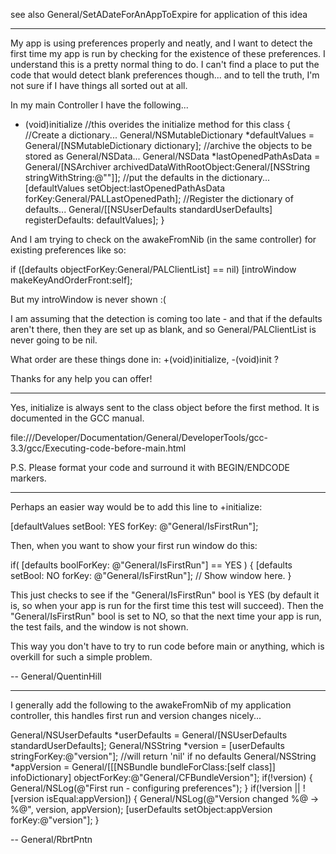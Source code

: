 see also General/SetADateForAnAppToExpire for application of this idea

----

My app is using preferences properly and neatly, and I want to detect the first time my app is run by checking for the existence of these preferences. I understand this is a pretty normal thing to do. I can't find a place to put the code that would detect blank preferences though... and to tell the truth, I'm not sure if I have things all sorted out at all.

In my main Controller I have the following...
    
+ (void)initialize //this overides the initialize method for this class
{
   //Create a dictionary...
      General/NSMutableDictionary *defaultValues = General/[NSMutableDictionary dictionary];
   //archive the objects to be stored as General/NSData...
      General/NSData *lastOpenedPathAsData = General/[NSArchiver archivedDataWithRootObject:General/[NSString stringWithString:@""]];
   //put the defaults in the dictionary...
      [defaultValues setObject:lastOpenedPathAsData forKey:General/PALLastOpenedPath];
   //Register the dictionary of defaults...
      General/[[NSUserDefaults standardUserDefaults] registerDefaults: defaultValues];
}

And I am trying to check on the awakeFromNib (in the same controller) for existing preferences like so:
    
if ([defaults objectForKey:General/PALClientList] == nil) 
   [introWindow makeKeyAndOrderFront:self];

But my introWindow is never shown :(

I am assuming that the detection is coming too late - and that if the defaults aren't there, then they are set up as blank, and so General/PALClientList is never going to be nil.

What order are these things done in:     +(void)initialize,     -(void)init ?

Thanks for any help you can offer!

----

Yes,     initialize is always sent to the class object before the first method. It is documented in the GCC manual.

file:///Developer/Documentation/General/DeveloperTools/gcc-3.3/gcc/Executing-code-before-main.html

P.S. Please format your code and surround it with BEGIN/ENDCODE markers.

----

Perhaps an easier way would be to add this line to +initialize:

    
[defaultValues setBool: YES forKey: @"General/IsFirstRun"];


Then, when you want to show your first run window do this:

    
if( [defaults boolForKey: @"General/IsFirstRun"] == YES ) {
  [defaults setBool: NO forKey: @"General/IsFirstRun"];
  // Show window here.
}


This just checks to see if the "General/IsFirstRun" bool is YES (by default it is, so when your app is run for the first time this test will succeed). Then the "General/IsFirstRun" bool is set to NO, so that the next time your app is run, the test fails, and the window is not shown.

This way you don't have to try to run code before main or anything, which is overkill for such a simple problem.

-- General/QuentinHill


----
I generally add the following to the awakeFromNib of my application controller, this handles first run and version changes nicely...
    
General/NSUserDefaults *userDefaults = General/[NSUserDefaults standardUserDefaults];
General/NSString *version = [userDefaults stringForKey:@"version"]; //will return 'nil' if no defaults
General/NSString *appVersion = General/[[[NSBundle bundleForClass:[self class]] infoDictionary] objectForKey:@"General/CFBundleVersion"];
if(!version) {
	General/NSLog(@"First run - configuring preferences");
}
if(!version || ![version isEqual:appVersion]) {
	General/NSLog(@"Version changed %@ -> %@", version, appVersion);
	[userDefaults setObject:appVersion forKey:@"version"];
}

-- General/RbrtPntn